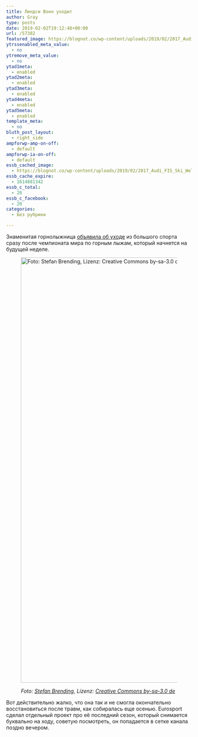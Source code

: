 ```yaml
---
title: Линдси Вонн уходит
author: Gray
type: posts
date: 2019-02-02T19:12:48+00:00
url: /57382
featured_image: https://blognot.co/wp-content/uploads/2019/02/2017_Audi_FIS_Ski_Weltcup_Garmisch-Partenkirchen_Damen_-_Lindsey_Vonn_-_by_2eight_-_8SC8740.jpg
ytrssenabled_meta_value:
  - no
ytremove_meta_value:
  - no
ytad1meta:
  - enabled
ytad2meta:
  - enabled
ytad3meta:
  - enabled
ytad4meta:
  - enabled
ytad5meta:
  - enabled
template_meta:
  - no
bluth_post_layout:
  - right_side
ampforwp-amp-on-off:
  - default
ampforwp-ia-on-off:
  - default
essb_cached_image:
  - https://blognot.co/wp-content/uploads/2019/02/2017_Audi_FIS_Ski_Weltcup_Garmisch-Partenkirchen_Damen_-_Lindsey_Vonn_-_by_2eight_-_8SC8740.jpg
essb_cache_expire:
  - 1614881342
essb_c_total:
  - 20
essb_c_facebook:
  - 20
categories:
  - Без рубрики

---
```








Знаменитая горнолыжница [объявила об уходе][1] из большого спорта сразу после чемпионата мира по горным лыжам, который начнется на будущей неделе.<figure class="wp-block-image">

<img data-attachment-id="57383" data-permalink="https://blognot.co/57382/2017_audi_fis_ski_weltcup_garmisch-partenkirchen_damen_-_lindsey_vonn_-_by_2eight_-_8sc8740" data-orig-file="https://i1.wp.com/blognot.co/wp-content/uploads/2019/02/2017_Audi_FIS_Ski_Weltcup_Garmisch-Partenkirchen_Damen_-_Lindsey_Vonn_-_by_2eight_-_8SC8740.jpg?fit=2048%2C1152&ssl=1" data-orig-size="2048,1152" data-comments-opened="1" data-image-meta="{&quot;aperture&quot;:&quot;0&quot;,&quot;credit&quot;:&quot;Stefan Brending&quot;,&quot;camera&quot;:&quot;&quot;,&quot;caption&quot;:&quot;&quot;,&quot;created_timestamp&quot;:&quot;1484909446&quot;,&quot;copyright&quot;:&quot;www.2eight.de     Stefan Brending&quot;,&quot;focal_length&quot;:&quot;0&quot;,&quot;iso&quot;:&quot;0&quot;,&quot;shutter_speed&quot;:&quot;0&quot;,&quot;title&quot;:&quot;&quot;,&quot;orientation&quot;:&quot;0&quot;}" data-image-title="2017_Audi_FIS_Ski_Weltcup_Garmisch-Partenkirchen_Damen_-_Lindsey_Vonn_-_by_2eight_-_8SC8740" data-image-description="" data-medium-file="https://i1.wp.com/blognot.co/wp-content/uploads/2019/02/2017_Audi_FIS_Ski_Weltcup_Garmisch-Partenkirchen_Damen_-_Lindsey_Vonn_-_by_2eight_-_8SC8740.jpg?fit=300%2C169&ssl=1" data-large-file="https://i1.wp.com/blognot.co/wp-content/uploads/2019/02/2017_Audi_FIS_Ski_Weltcup_Garmisch-Partenkirchen_Damen_-_Lindsey_Vonn_-_by_2eight_-_8SC8740.jpg?fit=740%2C416&ssl=1" width="2048" height="1152" src="https://i2.wp.com/blognot.co/wp-content/uploads/2019/02/2017_Audi_FIS_Ski_Weltcup_Garmisch-Partenkirchen_Damen_-_Lindsey_Vonn_-_by_2eight_-_8SC8740.jpg?fit=740%2C416&ssl=1" alt="Foto: Stefan Brending, Lizenz: Creative Commons by-sa-3.0 de" class="wp-image-57383" srcset="https://i1.wp.com/blognot.co/wp-content/uploads/2019/02/2017_Audi_FIS_Ski_Weltcup_Garmisch-Partenkirchen_Damen_-_Lindsey_Vonn_-_by_2eight_-_8SC8740.jpg?w=2048&ssl=1 2048w, https://i1.wp.com/blognot.co/wp-content/uploads/2019/02/2017_Audi_FIS_Ski_Weltcup_Garmisch-Partenkirchen_Damen_-_Lindsey_Vonn_-_by_2eight_-_8SC8740.jpg?resize=300%2C169&ssl=1 300w, https://i1.wp.com/blognot.co/wp-content/uploads/2019/02/2017_Audi_FIS_Ski_Weltcup_Garmisch-Partenkirchen_Damen_-_Lindsey_Vonn_-_by_2eight_-_8SC8740.jpg?resize=768%2C432&ssl=1 768w, https://i1.wp.com/blognot.co/wp-content/uploads/2019/02/2017_Audi_FIS_Ski_Weltcup_Garmisch-Partenkirchen_Damen_-_Lindsey_Vonn_-_by_2eight_-_8SC8740.jpg?resize=1024%2C576&ssl=1 1024w, https://i1.wp.com/blognot.co/wp-content/uploads/2019/02/2017_Audi_FIS_Ski_Weltcup_Garmisch-Partenkirchen_Damen_-_Lindsey_Vonn_-_by_2eight_-_8SC8740.jpg?resize=700%2C394&ssl=1 700w, https://i1.wp.com/blognot.co/wp-content/uploads/2019/02/2017_Audi_FIS_Ski_Weltcup_Garmisch-Partenkirchen_Damen_-_Lindsey_Vonn_-_by_2eight_-_8SC8740.jpg?resize=800%2C450&ssl=1 800w, https://i1.wp.com/blognot.co/wp-content/uploads/2019/02/2017_Audi_FIS_Ski_Weltcup_Garmisch-Partenkirchen_Damen_-_Lindsey_Vonn_-_by_2eight_-_8SC8740.jpg?w=1200&ssl=1 1200w, https://i1.wp.com/blognot.co/wp-content/uploads/2019/02/2017_Audi_FIS_Ski_Weltcup_Garmisch-Partenkirchen_Damen_-_Lindsey_Vonn_-_by_2eight_-_8SC8740.jpg?w=1480&ssl=1 1480w" sizes="(max-width: 740px) 100vw, 740px" /> <figcaption>_Foto: [Stefan Brending][2], Lizenz: [Creative Commons by-sa-3.0 de][3]_</figcaption></figure> 

Вот действительно жалко, что она так и не смогла окончательно восстановиться после травм, как собиралась еще осенью. Eurosport сделал отдельный проект про её последний сезон, который снимается буквально на ходу, советую посмотреть, он попадается в сетке канала поздно вечером.

 [1]: https://www.upi.com/Sports_News/2019/02/01/US-skier-Lindsey-Vonn-announces-retirement/2251549043583/
 [2]: https://de.wikipedia.org/wiki/User:2eight
 [3]: https://creativecommons.org/licenses/by-sa/3.0/de/legalcode